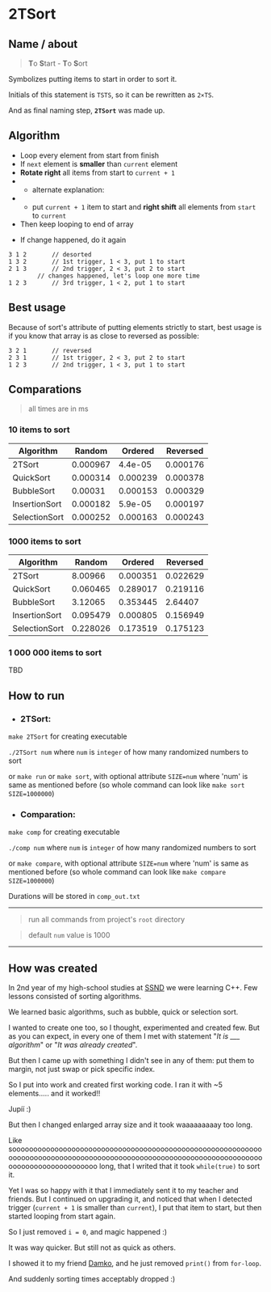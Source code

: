 # 2TSort

## Name / about
> **T**o **S**tart - **T**o **S**ort

Symbolizes putting items to start in order to sort it.

Initials of this statement is `TSTS`, so it can be rewritten as `2×TS`.

And as final naming step, **`2TSort`** was made up.

## Algorithm
- Loop every element from start from finish
- If `next` element is **smaller** than `current` element
- **Rotate right** all items from start to `current + 1`
- - alternate explanation: 
- - put `current + 1` item to start and **right shift** all elements from `start` to `current`
- Then keep looping to end of array

>
- If change happened, do it again

```
3 1 2		// desorted
1 3 2		// 1st trigger, 1 < 3, put 1 to start
2 1 3		// 2nd trigger, 2 < 3, put 2 to start
		// changes happened, let's loop one more time
1 2 3		// 3rd trigger, 1 < 2, put 1 to start
```

## Best usage
Because of sort's attribute of putting elements strictly to start,
best usage is if you know that array is as close to reversed as possible:
```
3 2 1		// reversed
2 3 1		// 1st trigger, 2 < 3, put 2 to start
1 2 3		// 2nd trigger, 1 < 3, put 1 to start
```

## Comparations
> all times are in ms

### 10 items to sort

| Algorithm     |   Random |  Ordered | Reversed |
|---------------|----------|----------|----------|
| 2TSort        | 0.000967 |  4.4e-05 | 0.000176 |
| QuickSort     | 0.000314 | 0.000239 | 0.000378 |
| BubbleSort    |  0.00031 | 0.000153 | 0.000329 |
| InsertionSort | 0.000182 |  5.9e-05 | 0.000197 |
| SelectionSort | 0.000252 | 0.000163 | 0.000243 |

### 1000 items to sort

| Algorithm     |   Random |  Ordered | Reversed |
|---------------|----------|----------|----------|
| 2TSort        |  8.00966 | 0.000351 | 0.022629 |
| QuickSort     | 0.060465 | 0.289017 | 0.219116 |
| BubbleSort    |  3.12065 | 0.353445 |  2.64407 |
| InsertionSort | 0.095479 | 0.000805 | 0.156949 |
| SelectionSort | 0.228026 | 0.173519 | 0.175123 |

### 1 000 000 items to sort

TBD

## How to run 

- ### 2TSort:
```make 2TSort``` for creating executable

`./2TSort num` where `num` is `integer` of how many randomized numbers to sort

or `make run` or `make sort`, with optional attribute `SIZE=num` where 'num' is same as mentioned before
(so whole command can look like `make sort SIZE=1000000`)

- ### Comparation:

`make comp` for creating executable

`./comp num` where `num` is `integer` of how many randomized numbers to sort

or `make compare`, with optional attribute `SIZE=num` where 'num' is same as mentioned before
(so whole command can look like `make compare SIZE=1000000`)

Durations will be stored in `comp_out.txt`

---

> run all commands from project's `root` directory

> default `num` value is 1000

---


## How was created
In 2nd year of my high-school studies at [SSND](https://it-lyceum.tech/) we were learning C++.
Few lessons consisted of sorting algorithms.

We learned basic algorithms, such as bubble, quick or selection sort.

I wanted to create one too, so I thought, experimented and created few.
But as you can expect, in every one of them I met with statement "*It is ___ algorithm*" or "*It was already created*".

But then I came up with something I didn't see in any of them: put them to margin, not just swap or pick specific index.

So I put into work and created first working code.
I ran it with ~5 elements..... and it worked!!

Jupíí :)

But then I changed enlarged array size and it took waaaaaaaaay too long.

Like soooooooooooooooooooooooooooooooooooooooooooooooooooooooooooooooooooooooooooooooooooooooooooooooooooooooooooooooooooooooooooooooooooooooooooo long, that I writed that it took `while(true)` to sort it.

Yet I was so happy with it that I immediately sent it to my teacher and friends.
But I continued on upgrading it, and noticed that when I detected trigger (`current + 1` is smaller than `current`), I put that item to start, but then started looping from start again.

So I just removed `i = 0`, and magic happened :)

It was way quicker.
But still not as quick as others.

I showed it to my friend [Damko](https://github.com/Damko757), and he just removed `print()` from `for-loop`.

And suddenly sorting times acceptably dropped :)
